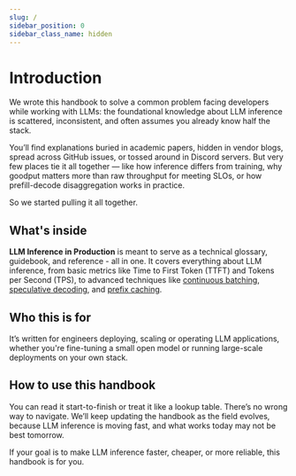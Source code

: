 ```yaml
---
slug: /
sidebar_position: 0
sidebar_class_name: hidden
---
```


# Introduction

We wrote this handbook to solve a common problem facing developers while working with LLMs: the foundational knowledge about LLM inference is scattered, inconsistent, and often assumes you already know half the stack.

You’ll find explanations buried in academic papers, hidden in vendor blogs, spread across GitHub issues, or tossed around in Discord servers. But very few places tie it all together — like how inference differs from training, why goodput matters more than raw throughput for meeting SLOs, or how prefill-decode disaggregation works in practice.

So we started pulling it all together.

## What's inside

**LLM Inference in Production** is meant to serve as a technical glossary, guidebook, and reference - all in one. It covers everything about LLM inference, from basic metrics like Time to First Token (TTFT) and Tokens per Second (TPS), to advanced techniques like [continuous batching](/inference-optimization/static-dynamic-continuous-batching), [speculative decoding](/inference-optimization/speculative-decoding), and [prefix caching](/inference-optimization/prefix-caching).

## Who this is for

It’s written for engineers deploying, scaling or operating LLM applications, whether you're fine-tuning a small open model or running large-scale deployments on your own stack.

## How to use this handbook

You can read it start-to-finish or treat it like a lookup table. There’s no wrong way to navigate. We’ll keep updating the handbook as the field evolves, because LLM inference is moving fast, and what works today may not be best tomorrow.

If your goal is to make LLM inference faster, cheaper, or more reliable, this handbook is for you.